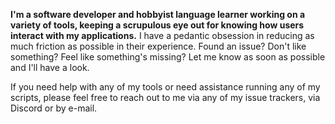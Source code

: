 **I'm a software developer and hobbyist language learner working on a variety of tools, keeping a scrupulous eye out for knowing how users interact with my applications.** I have a pedantic obsession in reducing as much friction as possible in their experience. Found an issue? Don't like something? Feel like something's missing? Let me know as soon as possible and I'll have a look. 

If you need help with any of my tools or need assistance running any of my scripts, please feel free to reach out to me via any of my issue trackers, via Discord or by e-mail.

